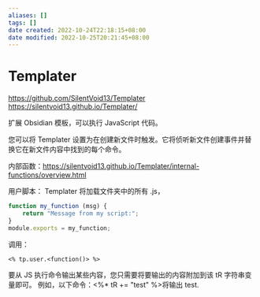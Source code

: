 ```yaml
---
aliases: []
tags: []
date created: 2022-10-24T22:18:15+08:00
date modified: 2022-10-25T20:21:45+08:00
---
```


# Templater

<https://github.com/SilentVoid13/Templater>
<https://silentvoid13.github.io/Templater/>

扩展 Obsidian 模板，可以执行 JavaScript 代码。

您可以将 Templater 设置为在创建新文件时触发。它将侦听新文件创建事件并替换它在新文件内容中找到的每个命令。

内部函数：<https://silentvoid13.github.io/Templater/internal-functions/overview.html>

用户脚本：
Templater 将加载文件夹中的所有 .js，
```js
function my_function (msg) {
    return "Message from my script:";
}
module.exports = my_function;
```
调用：
```
<% tp.user.<function()> %>
```

要从 JS 执行命令输出某些内容，您只需要将要输出的内容附加到该 tR 字符串变量即可。
例如，以下命令：<%* tR += "test" %>将输出 test.
